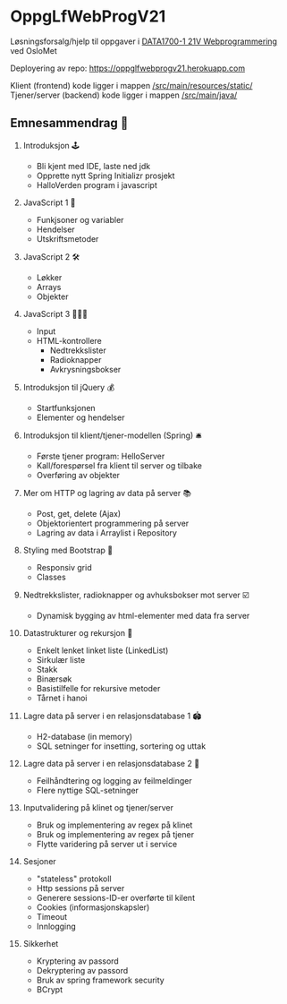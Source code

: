 # OppgLfWebProgV21

Løsningsforsalg/hjelp til oppgaver
i [DATA1700-1 21V Webprogrammering](https://student.oslomet.no/studier/-/studieinfo/emne/DATA1700/2020/HØST) ved OsloMet

Deployering av repo: https://oppglfwebprogv21.herokuapp.com

Klient (frontend) kode ligger i
mappen [/src/main/resources/static/](https://github.com/erikssommer/OppgLfWebProgV21/tree/master/src/main/resources/static)
<br>
Tjener/server (backend) kode ligger i
mappen [/src/main/java/](https://github.com/erikssommer/OppgLfWebProgV21/tree/master/src/main/java)

## Emnesammendrag 📝

1. Introduksjon 🕹
    - Bli kjent med IDE, laste ned jdk
    - Opprette nytt Spring Initializr prosjekt
    - HalloVerden program i javascript

2. JavaScript 1 📠
    - Funkjsoner og variabler
    - Hendelser
    - Utskriftsmetoder

3. JavaScript 2 🛠
    - Løkker
    - Arrays
    - Objekter

4. JavaScript 3 👩‍👧‍👦
    - Input
    - HTML-kontrollere
        - Nedtrekkslister
        - Radioknapper
        - Avkrysningsbokser

5. Introduksjon til jQuery 💰
    - Startfunksjonen
    - Elementer og hendelser

6. Introduksjon til klient/tjener-modellen (Spring) 🛎
    - Første tjener program: HelloServer
    - Kall/forespørsel fra klient til server og tilbake
    - Overføring av objekter

7. Mer om HTTP og lagring av data på server 📚
    - Post, get, delete (Ajax)
    - Objektorientert programmering på server
    - Lagring av data i Arraylist i Repository

8. Styling med Bootstrap 🎨
    - Responsiv grid
    - Classes

9. Nedtrekkslister, radioknapper og avhuksbokser mot server ☑️
    - Dynamisk bygging av html-elementer med data fra server

10. Datastrukturer og rekursjon 🔗
    - Enkelt lenket linket liste (LinkedList)
    - Sirkulær liste
    - Stakk
    - Binærsøk
    - Basistilfelle for rekursive metoder
    - Tårnet i hanoi

11. Lagre data på server i en relasjonsdatabase 1 🏟
    - H2-database (in memory)
    - SQL setninger for insetting, sortering og uttak
   
12. Lagre data på server i en relasjonsdatabase 2 💽
    - Feilhåndtering og logging av feilmeldinger
    - Flere nyttige SQL-setninger
    
13. Inputvalidering på klinet og tjener/server
    - Bruk og implementering av regex på klinet
    - Bruk og implementering av regex på tjener
    - Flytte varidering på server ut i service
    
14. Sesjoner
    - "stateless" protokoll
    - Http sessions på server
    - Generere sessions-ID-er overførte til kilent
    - Cookies (informasjonskapsler)
    - Timeout
    - Innlogging
    
15. Sikkerhet
    - Kryptering av passord
    - Dekryptering av passord
    - Bruk av spring framework security
    - BCrypt